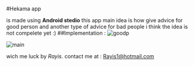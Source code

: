 #Hekama app


is made using **Android stedio**
this app main idea is how give advice for good person 
and another type of advice for bad people i think the idea is not 
compelete yet :)
##Implementation  :
![goodp](https://cloud.githubusercontent.com/assets/12293949/20040206/4061b47c-a464-11e6-836d-d83a49ac9f3e.PNG)

![main](https://cloud.githubusercontent.com/assets/12293949/20040207/40663948-a464-11e6-9c99-a7b58506f91a.PNG)

wich me luck
by _Rayis_.
contact me at  : Rayis1@hotmail.com 
